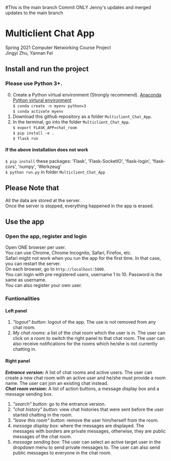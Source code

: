 #This is the main branch
Commit ONLY Jenny's updates and merged updates to the main branch

# Multiclient Chat App
Spring 2021 Computer Networking Course Project <br>
Jingyi Zhu, Yannan Fei

## Install and run the project
### Please use Python 3+. <br>
0. Create a Python virtual environment (Strongly recommend).
<a href="https://docs.conda.io/projects/conda/en/latest/user-guide/tasks/manage-environments.html">Anaconda Python virtural environment</a></br>
`$ conda create -n myenv python=3` <br>
`$ conda activate myenv` <br>
1. Download this github repository as a folder `Multiclient_Chat_App`.</br>
2. In the terminal, go into the folder `Multiclient_Chat_App`.</br>
`$ export FLASK_APP=chat_room` </br>
`$ pip install -e .` </br>
`$ flask run` <br>
#### If the above installation does not work
`$ pip install` these packages: 'Flask', 'Flask-SocketIO', 'flask-login', 'flask-cors', 'numpy', 'Werkzeug' <br>
`$ python run.py` in folder `Multiclient_Chat_App` <br>

## Please Note that
All the data are stored at the server. <br>
Once the server is stopped, everything happened in the app is erased. <br>

## Use the app
### Open the app, register and login
Open ONE browser per user. </br> You can use Chrome, Chrome Incognito, Safari, Firefox, etc. <br>
Safari might not work when you run the app for the first time. In that case, you can restart the server.<br>
On each browser, go to `http://localhost:5000`. <br>
You can login with pre-registered users, username 1 to 10. Password is the same as username. <br>
You can also register your own user. <br>

### Funtionalities
#### Left panel
1. <i>"logout" button:</i> logout of the app. The use is not removed from any chat room.<br>
2. <i>My chat rooms:</i> a list of the chat room which the user is in. The user can click on a room to switch the right panel to that chat room. The user can also receive notifications for the rooms which he/she is not currently chatting in.<br>
#### Right panel
<i><b>Entrance version:</b></i> A list of chat rooms and active users. The user can create a new chat room with an active user and he/she must provide a room name. The user can join an existing chat instead. <br>
<i><b>Chat room version:</b></i> A list of action buttons, a message display box and a message sending box. <br>
1. <i>"search" button:</i> go to the entrance version. <br>
2. <i>"chat history" button:</i> view chat histories that were sent before the user started chatting in the room. <br>
3. <i>"leave this room" button:</i> remove the user him/herself from the room. <br>
4. <i>message display box:</i> where the messages are displayed. The messages with borders are private messages, otherwise, they are public messages of the chat room. <br>
5. <i>message sending box:</i> The user can select an active target user in the dropdown menu to send private messages to. The user can also send public messages to everyone in the chat room. <br>